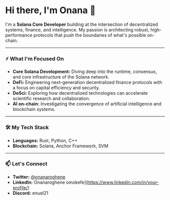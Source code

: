 # Hi there, I'm Onana 👋

I'm a **Solana Core Developer** building at the intersection of decentralized systems, finance, and intelligence. My passion is architecting robust, high-performance protocols that push the boundaries of what's possible on-chain.

---

### ⚡ What I'm Focused On

* **Core Solana Development:** Diving deep into the runtime, consensus, and core infrastructure of the Solana network.
* **DeFi:** Engineering next-generation decentralized finance protocols with a focus on capital efficiency and security.
* **DeSci:** Exploring how decentralized technologies can accelerate scientific research and collaboration.
* **AI on-chain:** Investigating the convergence of artificial intelligence and blockchain systems.

---

### 🛠️ My Tech Stack

* **Languages:** Rust, Python, C++
* **Blockchain:** Solana, Anchor Framework, SVM
---

### 📫 Let's Connect

* **Twitter:** [@onanaroghene]([https://twitter.com/your_handle](https://x.com/Onanaroghene?t=sXcoZ7AlUjYwT0xmXX63Qg&s=09))
* **LinkedIn:** Onanaroghene omokefe](https://www.linkedin.com/in/your-profile/)
* **Discord:** enuel21
